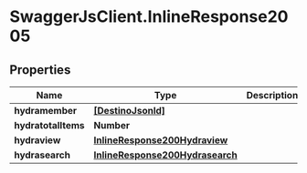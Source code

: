 # SwaggerJsClient.InlineResponse2005

## Properties

| Name                | Type                                                                | Description | Notes      |
| ------------------- | ------------------------------------------------------------------- | ----------- | ---------- |
| **hydramember**     | [**[DestinoJsonld]**](DestinoJsonld.md)                             |             |
| **hydratotalItems** | **Number**                                                          |             | [optional] |
| **hydraview**       | [**InlineResponse200Hydraview**](InlineResponse200Hydraview.md)     |             | [optional] |
| **hydrasearch**     | [**InlineResponse200Hydrasearch**](InlineResponse200Hydrasearch.md) |             | [optional] |
